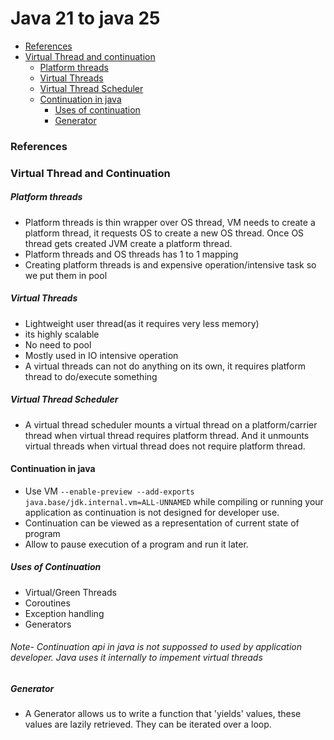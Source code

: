 # Java 21 to java 25

- [References](#references)
- [Virtual Thread and continuation](#virtual-thread-and-continuation)
   - [Platform threads](#platform-threads)
   - [Virtual Threads](#virtual-threads)
   - [Virtual Thread Scheduler](#Virtual-Thread-Scheduler)
   - [Continuation in java](#Continuation-in-java)
     - [Uses of continuation](#uses-of-continuation)
     - [Generator](#generator)


### References

### Virtual Thread and Continuation
##### Platform threads
- Platform threads is thin wrapper over OS thread, VM needs to create a platform thread, it requests OS to create a new OS thread. Once OS thread gets created JVM create a platform thread.
- Platform threads and OS threads has 1 to 1 mapping
- Creating platform threads is and expensive operation/intensive task so we put them in pool

##### Virtual Threads
- Lightweight user thread(as it requires very less memory)
- its highly scalable
- No need to pool
- Mostly used in IO intensive operation
- A virtual threads can not do anything on its own, it requires platform thread to do/execute something
  
##### Virtual Thread Scheduler
- A virtual thread scheduler mounts a virtual thread on a platform/carrier thread when virtual thread requires platform thread. And it unmounts virtual threads when virtual thread does not require platform thread.
  
#### Continuation in java
- Use VM ```--enable-preview --add-exports java.base/jdk.internal.vm=ALL-UNNAMED``` while compiling or running your application as continuation is not designed for developer use.
- Continuation can be viewed as a representation of current state of program
- Allow to pause execution of a program and run it later.

##### Uses of Continuation
- Virtual/Green Threads
- Coroutines
- Exception handling
- Generators
###### Note- Continuation api in java is not suppossed to used by application developer. Java uses it internally to impement virtual threads
##### Generator
- A Generator allows us to write a function that 'yields' values, these values are lazily retrieved. They can be iterated over a loop.

